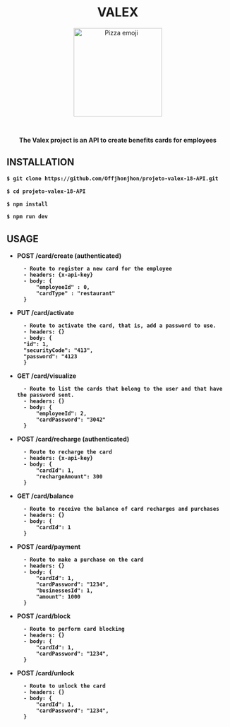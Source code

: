 <div align="center">
<h1>VALEX</h1>
<p>
<img src="https://notion-emojis.s3-us-west-2.amazonaws.com/prod/svg-twitter/1f355.svg" alt="Pizza emoji" width=200px/>
</p>
<br>
<p > <b>The Valex project is an API to create benefits cards for employees<b> </p>
 </div>

##  INSTALLATION

```bash
$ git clone https://github.com/Offjhonjhon/projeto-valex-18-API.git

$ cd projeto-valex-18-API

$ npm install

$ npm run dev
```
 ## USAGE


 
- POST /card/create (authenticated)
  ```
    - Route to register a new card for the employee
    - headers: {x-api-key}
    - body: {
        "employeeId" : 0,
        "cardType" : "restaurant"
    }
  ```
- PUT /card/activate
  ```
    - Route to activate the card, that is, add a password to use.
    - headers: {}
    - body: {
    "id": 1,
    "securityCode": "413",
    "password": "4123
    }
  ```
- GET /card/visualize 
  ```
    - Route to list the cards that belong to the user and that have the password sent.
    - headers: {}
    - body: {
        "employeeId": 2,
        "cardPassword": "3042"
    }
  ```
- POST /card/recharge (authenticated)
  ```
    - Route to recharge the card
    - headers: {x-api-key}
    - body: {
        "cardId": 1, 
        "rechargeAmount": 300
    }
  ```
- GET /card/balance
  ```
    - Route to receive the balance of card recharges and purchases
    - headers: {}
    - body: {
        "cardId": 1
    }
  ```
- POST /card/payment 
  ```
    - Route to make a purchase on the card
    - headers: {}
    - body: {
        "cardId": 1,
        "cardPassword": "1234",
        "businessesId": 1,
        "amount": 1000
    }
  ```
- POST /card/block 
  ```
    - Route to perform card blocking
    - headers: {}
    - body: {
        "cardId": 1,
        "cardPassword": "1234",
    }
  ```
- POST /card/unlock 
  ```
    - Route to unlock the card
    - headers: {}
    - body: {
        "cardId": 1,
        "cardPassword": "1234",
    }
  ```
```
